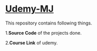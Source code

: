 # [Udemy-MJ](https://github.com/Muhammed-Javith/Udemy-MJ/tree/main)

This repository contains following things.

1.**Source Code** of the projects done.

2.**Course Link** of udemy.
